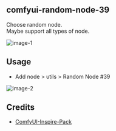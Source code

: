 ## comfyui-random-node-39

Choose random node.\
Maybe support all types of node.

![image-1](./images/workflow.png)

## Usage

- Add node > utils > Random Node #39

![image-2](./images/example.gif)

## Credits

- [ComfyUI-Inspire-Pack](https://github.com/ltdrdata/ComfyUI-Inspire-Pack)